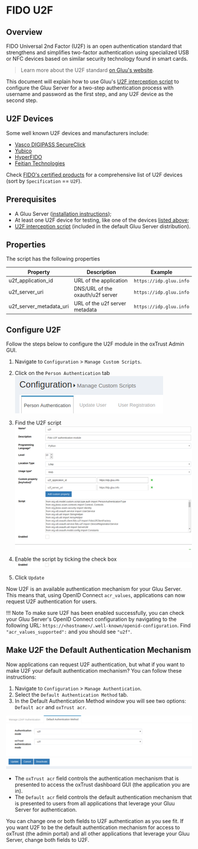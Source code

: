 # FIDO U2F

## Overview
FIDO Universal 2nd Factor (U2F) is an open authentication standard that strengthens and simplifies two-factor authentication using specialized USB or NFC devices based on similar security technology found in smart cards. 

> Learn more about the U2F standard [on Gluu's website](https://www.gluu.org/resources/documents/standards/fido-u2f/).

This document will explain how to use Gluu's [U2F interception script](https://raw.githubusercontent.com/GluuFederation/oxAuth/master/Server/integrations/u2f/U2fExternalAuthenticator.py) 
to configure the Gluu Server for a two-step authentication process with username and password as the first step, 
and any U2F device as the second step.

## U2F Devices
Some well known U2F devices and manufacturers include:           
- [Vasco DIGIPASS SecureClick](https://www.vasco.com/products/two-factor-authenticators/hardware/one-button/digipass-secureclick.html)      
- [Yubico](https://www.yubico.com/)      
- [HyperFIDO](http://hyperfido.com/)       
- [Feitian Technologies](http://www.ftsafe.com/)      

Check [FIDO's certified products](https://fidoalliance.org/certification/fido-certified-products/) for a comprehensive list of U2F devices (sort by `Specification` == `U2F`).

## Prerequisites
- A Gluu Server ([installation instructions](../installation-guide/index.md));
- At least one U2F device for testing, like one of the devices [listed above](#u2f-devices);
- [U2F interception script](https://github.com/GluuFederation/oxAuth/blob/master/Server/integrations/u2f/U2fExternalAuthenticator.py) (included in the default Gluu Server distribution).

## Properties
The script has the following properties

|	Property	|	Description		|	Example	|
|-----------------------|-------------------------------|---------------|
|u2f_application_id		|URL of the application		|`https://idp.gluu.info`|
|u2f_server_uri		|DNS/URL of the oxauth/u2f server|`https://idp.gluu.info`|
|u2f_server_metadata_uri|URL of the u2f server metadata|`https://idp.gluu.info`|

## Configure U2F

Follow the steps below to configure the U2F module in the oxTrust Admin GUI.

1. Navigate to `Configuration` > `Manage Custom Scripts`.    

2. Click on the `Person Authentication` tab       
![person-auth](../img/admin-guide/multi-factor/person-auth.png)

3. Find the U2F script       
![u2f-script](../img/admin-guide/multi-factor/u2f-script.png)

4. Enable the script by ticking the check box       
![enable](../img/admin-guide/enable.png)

5. Click `Update`

Now U2F is an available authentication mechanism for your Gluu Server. This means that, using OpenID Connect `acr_values`, applications can now request U2F authentication for users. 

!!! Note 
    To make sure U2F has been enabled successfully, you can check your Gluu Server's OpenID Connect configuration by navigating to the following URL: `https://<hostname>/.well-known/openid-configuration`. Find `"acr_values_supported":` and you should see `"u2f"`. 
    

## Make U2F the Default Authentication Mechanism

Now applications can request U2F authentication, but what if you want to make U2F your default authentication mechanism? You can follow these instructions: 

1. Navigate to `Configuration` > `Manage Authentication`. 
2. Select the `Default Authentication Method` tab. 
3. In the Default Authentication Method window you will see two options: `Default acr` and `oxTrust acr`. 

![u2f](../img/admin-guide/multi-factor/u2f.png)

- The `oxTrust acr` field controls the authentication mechanism that is presented to access the oxTrust dashboard GUI (the application you are in).    
- The `Default acr` field controls the default authentication mechanism that is presented to users from all applications that leverage your Gluu Server for authentication.    

You can change one or both fields to U2F authentication as you see fit. If you want U2F to be the default authentication mechanism for access to oxTrust (the admin portal) and all other applications that leverage your Gluu Server, change both fields to U2F.  

     

